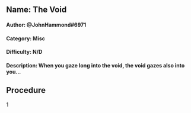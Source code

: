## Name: The Void
#### Author: @JohnHammond#6971
#### Category: Misc
#### Difficulty: N/D
#### Description: When you gaze long into the void, the void gazes also into you...

## Procedure
1
